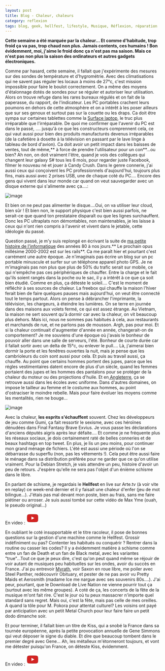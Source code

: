 ```yaml
---
layout: post
title: Blog - Chaleur, chaleurs
category: reflexion
tags: blog, geek, hellfest, lifestyle, Musique, Réflexion, réparation
---
```

**Cette semaine a été marquée par la chaleur... Et comme d'habitude, trop froid ça va pas, trop chaud non plus. Jamais contents, ces humains ! Bon évidemment, moi, j'aime le froid donc ça n'est pas ma saison. Mais ce n'est pas non plus la saison des ordinateurs et autres gadgets électroniques.**

Comme par hasard, cette semaine, il fallait que j'expérimente des mesures sur des sondes de température et d'hygrométrie. Avec des climatisations qui ne savent pas réguler les locaux à moins de 27°c, c'est mission impossible pour faire le boulot correctement. On a même des moyens d'étalonnage dotés de sondes pour se réguler et autoriser leur utilisation. Alors on trouve refuge dans les rares bureaux régulés et on fait de la paperasse, du rapport, de l'indicateur. Les PC portables crachent leurs poumons en dehors de cette atmosphère et on a intérêt à les poser ailleurs que sur ses genoux et surtout pas sur la couette ou les draps. Ca doit être sympa sur certaines tablettes comme la <a href="http://www.begeek.fr/surface-laptop-de-microsoft-bonnet-dane-ifixit-242693">Surface laptop</a>, le truc plus irréparable que l'irréparable. De quoi me confirmer que l'avenir du PC est dans le passé, .... jusqu'à ce que les constructeurs comprennent cela, ce qui vaut aussi pour bien des produits manufacturés devenus irréparables (de la cafetière à dosette à la télévision en passant par le lave linge à tableau de bord d'avion). Ca doit avoir un petit impact dans les baisses de ventes, tout de même,** à force de prendre l'utilisateur pour un con**...ou bien? Ah non, on doit vraiment l'être, quand je vois des collègues qui changent leur galaxy S# tous les 6 mois, pour regarder juste Facebook, filmer le nouveau né et jouer à Candy Crush. Dans le genre connerie, j'ai aussi ceux qui conçoivent les PC professionnels d'aujourd'hui, toujours plus fins, mais aussi avec 2 prises USB, une de chaque coté du PC.... Encore des gens qui vivent dans leur monde car quand on veut sauvegarder avec un disque externe qui s'alimente avec ça....:

![image](https://filedn.eu/llqi9IBxlYouGRXYG2xlROb/img/2017/cableusb.jpg)

Et bien on ne peut pas alimenter le disque....Oui, on va utiliser leur cloud, bien sûr ! Et bien non, le support physique c'est bien aussi parfois, ne serait-ce que quand ton prestataire disparaît ou que les lignes surchauffent. Donc les PC ultraplats non démontables, non maintenables, je les laisse à ceux qui n'ont rien compris à l'avenir et vivent dans le jetable, cette idéologie du passé.

Question passé, je m'y suis replongé en écrivant la suite de  [ma petite histoire de l'informatique](https://www.cheziceman.fr/2017/histoireinformatique5/) des années 80 à nos jours.** Le prochain opus millésime 2000-2002 est sur les rails**. Ca me paraît hier et pourtant c'est carrément une autre époque. Je n'imaginais pas écrire un blog sur un pc portable minuscule et surfer sur un téléphone appareil photo GPS. Je ne m'imaginais pas non plus que plus de 50% du trafic serait sur mobile, ce qui n'empêche pas ces périphériques de chauffer. Entre la charge et le fait qu'ils soient rangés dans la poche ou le sac, il y a intérêt à ce que ça soit bien étudié. Comme en plus, ça déteste le soleil.... C'est le moment de réfléchir à ses sources de chaleur. La freebox qui chauffe la maison l'hiver ferait bien de faire quelques pauses mais aujourd'hui, on veut être connecté tout le temps partout. Alors on pense à débrancher l'imprimante, la télévision, les chargeurs, à éteindre les lumières. On se terre en journée dans des maisons aux volets fermé, ce qui est assez étrange. Au Vietnam, la maison ne sert souvent qu'à dormir car avec la chaleur, on vit beaucoup plus dehors. Mais ici, nous ne sommes pas habitués à cela, aux restaurants et marchands de rue, et ne parlons pas de mousson. Argh, pas pour moi. Et si la chaleur continuait d'augmenter d'année en année, changerait-on de comportement? Je me souviens d'une époque où j'avais le bonheur de pouvoir aller dans une salle de serveurs, l'été. Bonheur de courte durée car il fallait sortir avec un delta de 15°c, ou enlever le pull.... Là, j'aimerai bien dormir la porte et les fenêtres ouvertes la nuit, mais je pense que les cambrioleurs du coin sont aussi pour cela. Et puis au travail aussi, ça chauffe. Au point que certains hommes portent des jupes, parce que les régles vestimentaires datent encore de plus d'un siècle, quand les femmes portaient des jupes et les hommes des pantalons pour se protéger de la chaleur du moteur ou des projections d'huile. Et en<a href="http://www.francetvinfo.fr/meteo/canicule/royaume-uni-des-adolescents-viennent-a-l-ecole-en-jupe-pour-protester-contre-l-interdiction-du-short_2250711.html#xtor=RSS-3-[lestitres]"> Angleterre</a>, ça se retrouve aussi dans les écoles avec uniforme. Dans d'autres domaines, on impose le tailleur au femme et le costume aux hommes, au point d'ostraciser le moindre rebelle. Mais pour faire évoluer les moyens comme les mentalités, rien ne bouge...

![image](https://filedn.eu/llqi9IBxlYouGRXYG2xlROb/img/2017/ffbesexy.png)

Avec la chaleur, **les esprits s'échauffent** souvent. Chez les développeurs de jeu comme Gumi, ça fait ressortir le sexisme, avec ces héroïnes dénudées dans Final Fantasy Brave Exvius. Je vous passe les déclarations d'anciens députés aigris après leur défaite.... Et comme je ne fréquente plus les réseaux sociaux, je dois certainement raté de belles conneries et de beaux hashtags en top tweet. En plus, je lis un peu moins, pour continuer mon grand ménage de fichiers. L'été est aussi une période où l'on se débarrasse du superflu (non, pas les vêtements !). Cela peut être aussi faire le ménage dans sa distribution préférée pour ne garder que ce qu'on utilise vraiment. Pour la Debian Stretch, je vais attendre un peu, histoire d'avoir un peu de retours. J'espère qu'elle ne sera pas l'objet d'un énième schisme dans le libre.

En parlant de schisme, je regardais le **Hellfest** en live sur Arte.tv (à voir vite en replay) ce week-end dernier et il y faisait une chaleur d'enfer (jeu de mot bilingue...). J'étais pas mal devant mon poste, bien au frais, sans me faire piétiner ou arroser. Je suis aussi tombé sur cette vidéo de Max Yme (ouah, le pseudo original...)

En video : [![video](/images/youtube.png)](https://www.youtube.com/watch?v=W2VpYRZiynk)

En oubliant le coté insupportable et le titre racoleur, il pose de bonnes questions sur la gestion d'une machine comme le Hellfest. Grossir indéfiniment ou pas? Contenter les habitués ou conquérir ? Rentrer dans la routine ou casser les codes? Il y a évidemment matière à schisme comme entre un fan de Death et un fan de Black metal, avec les variantes "true"...Tout ce que je peux dire, c'est qu'on peut quand même se réjouir de voir autant de musiques peu habituelles sur les ondes, avoir du succès en France. J'ai pu entrevoir <a href="https://cheziceman.wordpress.com/2016/03/25/myrath-legacy/">Myrath</a>, voir Saxon en roue libre, me poiler avec Steel Panther, redécouvrir Obituary, et pester de ne pas avoir vu Pretty Maids et Aerosmith (madame Ice me nargue avec ses souvenirs 80s....). J'ai peur, pourtant, que le Download de Live Nation ne vienne pourrir tout ça (surtout avec les même groupes). A coté de ça, les concerts de la fête de la musique m'ont fait rire. C'est le jour où tu peux massacrer n'importe quel standard sans regret. Mais oui, c'est la fête, mais pas celle de mes oreilles. A quand la tôle pour M. Pokora pour attentat culturel? Les voisins ont payé par anticipation avec un petit Metal Church pour leur faire faire un petit dodo dimanche soir.

Et pour terminer, il fallait bien un titre de Kiss, qui a snobé la France dans sa tournée européenne, après la petite provocation annuelle de Gene Simmons qui veut déposer le signe du diable. Et dire que beaucoup tombent dans le premier degré avec Gene... Ah, les métalleux m'étonneront toujours, et vont me détester puisqu'on France, on déteste Kiss, évidemment.

En video : [![video](/images/youtube.png)](https://www.youtube.com/watch?v=Rid7H88ERXo)
